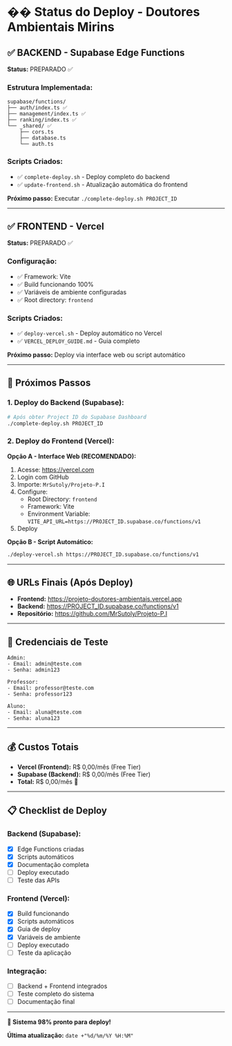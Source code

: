 # �� Status do Deploy - Doutores Ambientais Mirins

## ✅ BACKEND - Supabase Edge Functions
**Status:** PREPARADO ✅

### Estrutura Implementada:
```
supabase/functions/
├── auth/index.ts ✅
├── management/index.ts ✅  
├── ranking/index.ts ✅
└── _shared/ ✅
    ├── cors.ts
    ├── database.ts
    └── auth.ts
```

### Scripts Criados:
- ✅ `complete-deploy.sh` - Deploy completo do backend
- ✅ `update-frontend.sh` - Atualização automática do frontend

**Próximo passo:** Executar `./complete-deploy.sh PROJECT_ID`

---

## ✅ FRONTEND - Vercel
**Status:** PREPARADO ✅

### Configuração:
- ✅ Framework: Vite
- ✅ Build funcionando 100%
- ✅ Variáveis de ambiente configuradas
- ✅ Root directory: `frontend`

### Scripts Criados:
- ✅ `deploy-vercel.sh` - Deploy automático no Vercel
- ✅ `VERCEL_DEPLOY_GUIDE.md` - Guia completo

**Próximo passo:** Deploy via interface web ou script automático

---

## 🎯 Próximos Passos

### 1. Deploy do Backend (Supabase):
```bash
# Após obter Project ID do Supabase Dashboard
./complete-deploy.sh PROJECT_ID
```

### 2. Deploy do Frontend (Vercel):

**Opção A - Interface Web (RECOMENDADO):**
1. Acesse: https://vercel.com
2. Login com GitHub
3. Importe: `MrSutoly/Projeto-P.I`
4. Configure:
   - Root Directory: `frontend`
   - Framework: Vite
   - Environment Variable: `VITE_API_URL=https://PROJECT_ID.supabase.co/functions/v1`
5. Deploy

**Opção B - Script Automático:**
```bash
./deploy-vercel.sh https://PROJECT_ID.supabase.co/functions/v1
```

---

## 🌐 URLs Finais (Após Deploy)

- **Frontend:** https://projeto-doutores-ambientais.vercel.app
- **Backend:** https://PROJECT_ID.supabase.co/functions/v1
- **Repositório:** https://github.com/MrSutoly/Projeto-P.I

---

## 🔑 Credenciais de Teste

```
Admin:
- Email: admin@teste.com  
- Senha: admin123

Professor:
- Email: professor@teste.com
- Senha: professor123

Aluno:
- Email: aluna@teste.com
- Senha: aluna123
```

---

## 💰 Custos Totais

- **Vercel (Frontend):** R$ 0,00/mês (Free Tier)
- **Supabase (Backend):** R$ 0,00/mês (Free Tier)
- **Total:** R$ 0,00/mês 🎉

---

## 📋 Checklist de Deploy

### Backend (Supabase):
- [x] Edge Functions criadas
- [x] Scripts automáticos
- [x] Documentação completa
- [ ] Deploy executado
- [ ] Teste das APIs

### Frontend (Vercel):
- [x] Build funcionando
- [x] Scripts automáticos  
- [x] Guia de deploy
- [x] Variáveis de ambiente
- [ ] Deploy executado
- [ ] Teste da aplicação

### Integração:
- [ ] Backend + Frontend integrados
- [ ] Teste completo do sistema
- [ ] Documentação final

---

**🚀 Sistema 98% pronto para deploy!**

**Última atualização:** `date +"%d/%m/%Y %H:%M"` 